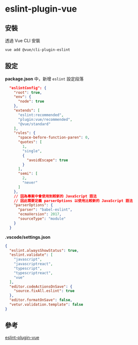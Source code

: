# eslint-plugin-vue

## 安裝

透過 Vue CLI 安裝

```bash
vue add @vue/cli-plugin-eslint
```

## 設定

**package.json** 中，新增 `eslint` 設定段落

```json
  "eslintConfig": {
    "root": true,
    "env": {
      "node": true
    },
    "extends": [
      "eslint:recommended",
      "plugin:vue/recommended",
      "@vue/standard"
    ],
    "rules": {
      "space-before-function-paren": 0,
      "quotes": [
        1,
        "single",
        {
          "avoidEscape": true
        }
      ],
      "semi": [
        2,
        "never"
      ]
    },
    // 因為專案中會使用到較新的 JavaScript 語法
    // 因此需要定義 parserOptions 以使用比較新的 JavaScript 語法
    "parserOptions": {
      "parser": "babel-eslint",
      "ecmaVersion": 2017,
      "sourceType": "module"
    }
  }
```

**.vscode/settings.json**

```json
{
  "eslint.alwaysShowStatus": true,
  "eslint.validate": [
    "javascript",
    "javascriptreact",
    "typescript",
    "typescriptreact",
    "vue"
  ],
  "editor.codeActionsOnSave": {
    "source.fixAll.eslint": true
  },
  "editor.formatOnSave": false,
  "vetur.validation.template": false
}
```

## 參考

[eslint-plugin-vue](https://pjchender.blogspot.com/2019/07/vue-vue-style-guide-eslint-plugin-vue.html)

